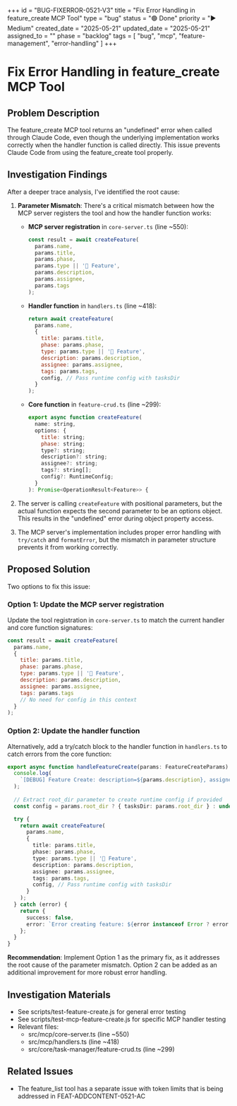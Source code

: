 +++
id = "BUG-FIXERROR-0521-V3"
title = "Fix Error Handling in feature_create MCP Tool"
type = "bug"
status = "🟢 Done"
priority = "▶️ Medium"
created_date = "2025-05-21"
updated_date = "2025-05-21"
assigned_to = ""
phase = "backlog"
tags = [ "bug", "mcp", "feature-management", "error-handling" ]
+++

# Fix Error Handling in feature_create MCP Tool

## Problem Description
The feature_create MCP tool returns an "undefined" error when called through Claude Code, even though the underlying implementation works correctly when the handler function is called directly. This issue prevents Claude Code from using the feature_create tool properly.

## Investigation Findings
After a deeper trace analysis, I've identified the root cause:

1. **Parameter Mismatch**: There's a critical mismatch between how the MCP server registers the tool and how the handler function works:

   - **MCP server registration** in `core-server.ts` (line ~550):
     ```javascript
     const result = await createFeature(
       params.name,
       params.title,
       params.phase,
       params.type || '🌟 Feature',
       params.description,
       params.assignee,
       params.tags
     );
     ```

   - **Handler function** in `handlers.ts` (line ~418):
     ```javascript
     return await createFeature(
       params.name,
       {
         title: params.title,
         phase: params.phase,
         type: params.type || '🌟 Feature',
         description: params.description,
         assignee: params.assignee,
         tags: params.tags,
         config, // Pass runtime config with tasksDir
       }
     );
     ```

   - **Core function** in `feature-crud.ts` (line ~299):
     ```javascript
     export async function createFeature(
       name: string,
       options: {
         title: string;
         phase: string;
         type?: string;
         description?: string;
         assignee?: string;
         tags?: string[];
         config?: RuntimeConfig;
       }
     ): Promise<OperationResult<Feature>> {
     ```

2. The server is calling `createFeature` with positional parameters, but the actual function expects the second parameter to be an options object. This results in the "undefined" error during object property access.

3. The MCP server's implementation includes proper error handling with `try/catch` and `formatError`, but the mismatch in parameter structure prevents it from working correctly.

## Proposed Solution
Two options to fix this issue:

### Option 1: Update the MCP server registration
Update the tool registration in `core-server.ts` to match the current handler and core function signatures:

```javascript
const result = await createFeature(
  params.name,
  {
    title: params.title,
    phase: params.phase,
    type: params.type || '🌟 Feature',
    description: params.description,
    assignee: params.assignee,
    tags: params.tags
    // No need for config in this context
  }
);
```

### Option 2: Update the handler function
Alternatively, add a try/catch block to the handler function in `handlers.ts` to catch errors from the core function:

```typescript
export async function handleFeatureCreate(params: FeatureCreateParams) {
  console.log(
    `[DEBUG] Feature Create: description=${params.description}, assignee=${params.assignee}`
  );
  
  // Extract root_dir parameter to create runtime config if provided
  const config = params.root_dir ? { tasksDir: params.root_dir } : undefined;

  try {
    return await createFeature(
      params.name,
      {
        title: params.title,
        phase: params.phase,
        type: params.type || '🌟 Feature',
        description: params.description,
        assignee: params.assignee,
        tags: params.tags,
        config, // Pass runtime config with tasksDir
      }
    );
  } catch (error) {
    return {
      success: false,
      error: `Error creating feature: ${error instanceof Error ? error.message : String(error)}`,
    };
  }
}
```

**Recommendation**: Implement Option 1 as the primary fix, as it addresses the root cause of the parameter mismatch. Option 2 can be added as an additional improvement for more robust error handling.

## Investigation Materials
- See scripts/test-feature-create.js for general error testing
- See scripts/test-mcp-feature-create.js for specific MCP handler testing
- Relevant files:
  - src/mcp/core-server.ts (line ~550)
  - src/mcp/handlers.ts (line ~418)
  - src/core/task-manager/feature-crud.ts (line ~299)

## Related Issues
- The feature_list tool has a separate issue with token limits that is being addressed in FEAT-ADDCONTENT-0521-AC

